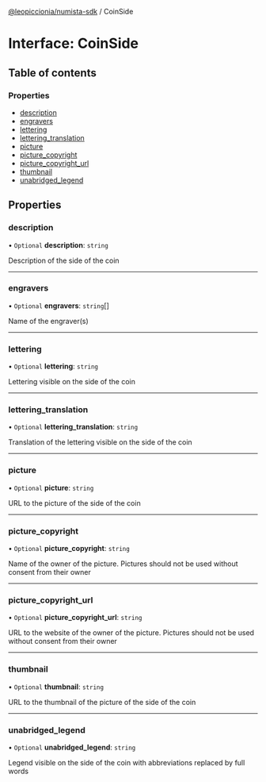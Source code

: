 [@leopiccionia/numista-sdk](../README.md) / CoinSide

# Interface: CoinSide

## Table of contents

### Properties

- [description](CoinSide.md#description)
- [engravers](CoinSide.md#engravers)
- [lettering](CoinSide.md#lettering)
- [lettering\_translation](CoinSide.md#lettering_translation)
- [picture](CoinSide.md#picture)
- [picture\_copyright](CoinSide.md#picture_copyright)
- [picture\_copyright\_url](CoinSide.md#picture_copyright_url)
- [thumbnail](CoinSide.md#thumbnail)
- [unabridged\_legend](CoinSide.md#unabridged_legend)

## Properties

### description

• `Optional` **description**: `string`

Description of the side of the coin

___

### engravers

• `Optional` **engravers**: `string`[]

Name of the engraver(s)

___

### lettering

• `Optional` **lettering**: `string`

Lettering visible on the side of the coin

___

### lettering\_translation

• `Optional` **lettering\_translation**: `string`

Translation of the lettering visible on the side of the coin

___

### picture

• `Optional` **picture**: `string`

URL to the picture of the side of the coin

___

### picture\_copyright

• `Optional` **picture\_copyright**: `string`

Name of the owner of the picture. Pictures should not be used without consent from their owner

___

### picture\_copyright\_url

• `Optional` **picture\_copyright\_url**: `string`

URL to the website of the owner of the picture. Pictures should not be used without consent from their owner

___

### thumbnail

• `Optional` **thumbnail**: `string`

URL to the thumbnail of the picture of the side of the coin

___

### unabridged\_legend

• `Optional` **unabridged\_legend**: `string`

Legend visible on the side of the coin with abbreviations replaced by full words
